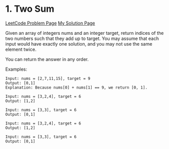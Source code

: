 # 1. Two Sum

[LeetCode Problem Page](https://leetcode.com/problems/two-sum/)
[My Solution Page](https://leetcode.com/problems/two-sum/solutions/7156565/two-sum-leetcode-1-python-solution-with-2x1fn/)

Given an array of integers nums and an integer target, return indices of the two numbers such that they add up to target. You may assume that each input would have exactly one solution, and you may not use the same element twice.

You can return the answer in any order.

Examples:

```plain
Input: nums = [2,7,11,15], target = 9
Output: [0,1]
Explanation: Because nums[0] + nums[1] == 9, we return [0, 1].
```

```plain
Input: nums = [3,2,4], target = 6
Output: [1,2]
```

```plain
Input: nums = [3,3], target = 6
Output: [0,1]
```

```plain
Input: nums = [3,2,4], target = 6
Output: [1,2]
```

```plain
Input: nums = [3,3], target = 6
Output: [0,1]
```
